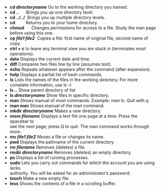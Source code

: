 * **cd *directoryname*** Go to the working directory you named.
* **cd ..**      Brings you up one directory level.
* **cd ../../**  Brings you up multiple directory levels.
* **cd**         Returns you to your home directory.
* **chmod**      Changes permissions for access to a file. Study the man page  
before using this one.
* **cp *file1* *file2***  Copies a file: first name of original file, second name of copy.
* **ctrl + c** to leave any terminal view you are stuck in (terminates most operations).
* **date**	Displays the current date and time.
* **diff**	Compares two files line by line (assumes text).
* **echo**	Repeats whatever appears after the command (after expansion).
* **help**	Displays a partial list of bash commands.
* **ls**	Lists the names of the files in the working directory. For more  
complete information, use ls –l
* **ls ..**  Show parent directory of list
* **ls *directoryname***  Show files in specific directory.
* **man** Shows manual of most commands. Example: man ls. Quit with q.
* **man man** Shows manual of the man command.
* **mkdir *directoryname***	Makes a new directory.
* **more *filename*** Displays a text file one page at a time. Press the spacebar to  
see the next page; press Q to quit. The man command works through *more*.
* **mv *file1* *file2***	Moves a file or changes its name.
* **pwd**	Displays the pathname of the current directory.
* **rm *filename***	Removes (deletes) a file.
* **rmdir *directoryname***	Removes (deletes) an empty directory.
* **ps**	Displays a list of running processes.
* **sudo** 	Lets you carry out commands for which the account you are using lacks  
authority. You will be asked for an administrator’s password.
* **touch**	Make a new empty file.
* **less**	Shows the contents of a file in a scrolling buffer.
